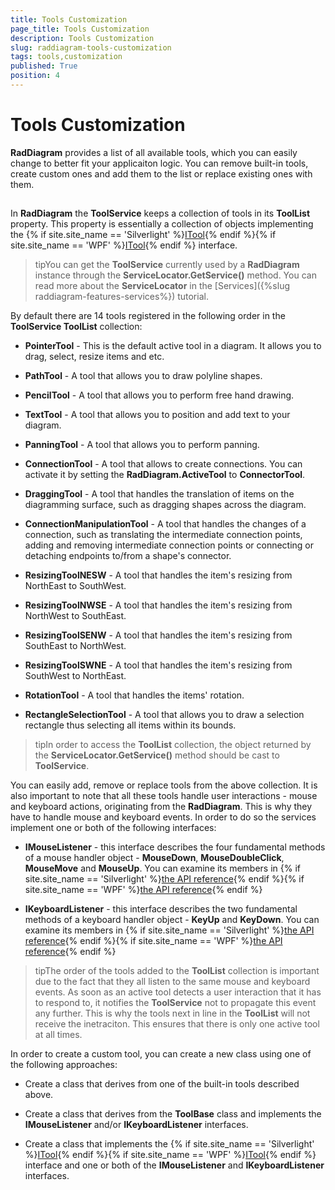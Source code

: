 ```yaml
---
title: Tools Customization
page_title: Tools Customization
description: Tools Customization
slug: raddiagram-tools-customization
tags: tools,customization
published: True
position: 4
---
```


# Tools Customization



__RadDiagram__ provides a list of all available tools, which you can easily change to better fit your applicaiton logic. You can remove built-in tools, create custom ones and add them to the list or replace existing ones with them.
	  

## 

In __RadDiagram__ the __ToolService__ keeps a collection of tools in its __ToolList__ property. This property is essentially a collection of objects implementing the {% if site.site_name == 'Silverlight' %}[ITool](http://www.telerik.com/help/silverlight/t_telerik_windows_diagrams_core_itool.html){% endif %}{% if site.site_name == 'WPF' %}[ITool](http://www.telerik.com/help/wpf/t_telerik_windows_diagrams_core_itool.html){% endif %} interface.
		

>tipYou can get the __ToolService__ currently used by a __RadDiagram__ instance through the __ServiceLocator.GetService()__ method. You can read more about the __ServiceLocator__ in the [Services]({%slug raddiagram-features-services%}) tutorial. 
		  

By default there are 14 tools registered in the following order in the __ToolService ToolList__ collection:
		

* __PointerTool__ - This is the default active tool in a diagram. It allows you to drag, select, resize items and etc.
			

* __PathTool__ - A tool that allows you to draw polyline shapes.
			

* __PencilTool__ - A tool that allows you to perform free hand drawing.
			

* __TextTool__ -  A tool that allows you to position and add text to your diagram.
			

* __PanningTool__ -  A tool that allows you to perform panning.
			

* __ConnectionTool__ - A tool that allows to create connections. You can activate it by setting the __RadDiagram.ActiveTool__ to __ConnectorTool__.
			

* __DraggingTool__ - A tool that handles the translation of items on the diagramming surface, such as dragging shapes across the diagram.
			

* __ConnectionManipulationTool__ - A tool that handles the changes of a connection, such as translating the intermediate connection points, adding and removing intermediate connection points or connecting or detaching endpoints to/from a shape's connector.
			

* __ResizingToolNESW__ - A tool that handles the item's resizing from NorthEast to SouthWest.
			

* __ResizingToolNWSE__ - A tool that handles the item's resizing from NorthWest to SouthEast.
			

* __ResizingToolSENW__ - A tool that handles the item's resizing from SouthEast to NorthWest.
			

* __ResizingToolSWNE__ - A tool that handles the item's resizing from SouthWest to NorthEast.
			

* __RotationTool__ - A tool that handles the items' rotation.
			

* __RectangleSelectionTool__ - A tool that allows you to draw a selection rectangle thus selecting all items within its bounds.
			

>tipIn order to access the __ToolList__ collection, the object returned by the __ServiceLocator.GetService()__ method should be cast to __ToolService__.
		  

You can easily add, remove or replace tools from the above collection. It is also important to note that all these tools handle user interactions - mouse and keyboard actions, originating from the __RadDiagram__. This is why they have to handle mouse and keyboard events. In order to do so the services implement one or both of the following interfaces:
		

* __IMouseListener__ - this interface describes the four fundamental methods of a mouse handler object - __MouseDown__, __MouseDoubleClick__, __MouseMove__ and __MouseUp__. You can examine its members in {% if site.site_name == 'Silverlight' %}[the API reference](http://www.telerik.com/help/silverlight/allmembers_t_telerik_windows_diagrams_core_imouselistener.html){% endif %}{% if site.site_name == 'WPF' %}[the API reference](http://www.telerik.com/help/wpf/allmembers_t_telerik_windows_diagrams_core_imouselistener.html){% endif %}

* __IKeyboardListener__ - this interface describes the two fundamental methods of a keyboard handler object - __KeyUp__ and __KeyDown__. You can examine its members in {% if site.site_name == 'Silverlight' %}[the API reference](http://www.telerik.com/help/silverlight/allmembers_t_telerik_windows_diagrams_core_ikeyboardlistener.html){% endif %}{% if site.site_name == 'WPF' %}[the API reference](http://www.telerik.com/help/wpf/allmembers_t_telerik_windows_diagrams_core_ikeyboardlistener.html){% endif %}

>tipThe order of the tools added to the __ToolList__ collection is important due to the fact that they all listen to the same mouse and keyboard events. As soon as an active tool detects a user interaction that it has to respond to, it notifies the __ToolService__ not to propagate this event any further. This is why the tools next in line in the __ToolList__ will not receive the inetraciton. This ensures that there is only one active tool at all times.
		  

In order to create a custom tool, you can create a new class using one of the following approaches:
		

* Create a class that derives from one of the built-in tools described above.

* Create a class that derives from the __ToolBase__ class and implements the __IMouseListener__ and/or __IKeyboardListener__ interfaces.
			

* Create a class that implements the {% if site.site_name == 'Silverlight' %}[ITool](http://www.telerik.com/help/silverlight/t_telerik_windows_diagrams_core_itool.html){% endif %}{% if site.site_name == 'WPF' %}[ITool](http://www.telerik.com/help/wpf/t_telerik_windows_diagrams_core_itool.html){% endif %} interface and one or both of the __IMouseListener__ and __IKeyboardListener__ interfaces.
			
